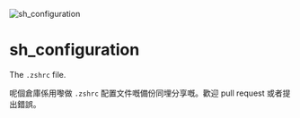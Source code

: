 ![sh_configuration](https://socialify.git.ci/Chen-Rain/sh_configuration/image?description=1&font=Bitter&forks=1&issues=1&language=1&name=1&owner=1&pattern=Floating%20Cogs&pulls=1&stargazers=1&theme=Light)

# sh_configuration

The `.zshrc` file.

呢個倉庫係用嚟做 `.zshrc` 配置文件嘅備份同埋分享嘅。歡迎 pull request 或者提出錯誤。
